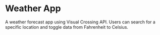# Weather App
A weather forecast app using Visual Crossing API. Users can search for a specific location and toggle data from Fahrenheit to Celsius.
